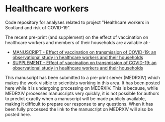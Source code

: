 # Healthcare workers

Code repository for analyses related to project "Healthcare workers in Scotland and risk of COVID-19".

The recent pre-print (and supplement) on the effect of vaccination on healthcare workers and members of their households are available at:-

- [MANUSCRIPT - Effect of vaccination on transmission of COVID-19: an observational study in healthcare workers and their households](vaccine_manuscript.pdf)
- [SUPPLEMENT - Effect of vaccination on transmission of COVID-19: an observational study in healthcare workers and their households](vaccine_manuscript_supp.pdf)

This manuscript has been submitted to a pre-print server (MEDRXIV) which makes the work visible to scientists working in this area. It has been posted here while it is undergoing processing on MEDRXIV. This is because, while MEDRXIV processes manuscripts very quickly, it is not possible for authors to predict exactly when a manuscript will be made publicly available, making it difficult to prepare our response to any questions. When it has been fully processed the link to the manuscript on MEDRXIV will also be posted here.
